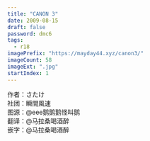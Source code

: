 ```yaml
---
title: "CANON 3"
date: 2009-08-15
draft: false
password: dmc6
tags: 
  - r18
imagePrefix: "https://mayday44.xyz/canon3/"  
imageCount: 58
imageExt: ".jpg" 
startIndex: 1
---
```

作者：さたけ  
社团：瞬間風速  
图源：@eee鹅鹅鹅怪叫鹅  
翻译：@马拉桑喝酒醉  
嵌字：@马拉桑喝酒醉